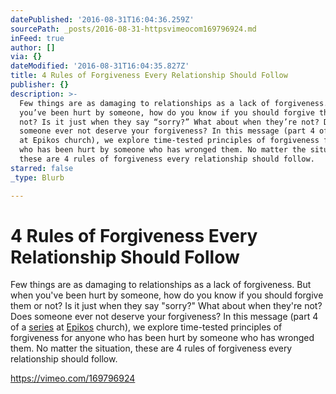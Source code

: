 ```yaml
---
datePublished: '2016-08-31T16:04:36.259Z'
sourcePath: _posts/2016-08-31-httpsvimeocom169796924.md
inFeed: true
author: []
via: {}
dateModified: '2016-08-31T16:04:35.827Z'
title: 4 Rules of Forgiveness Every Relationship Should Follow
publisher: {}
description: >-
  Few things are as damaging to relationships as a lack of forgiveness. But when
  you’ve been hurt by someone, how do you know if you should forgive them or
  not? Is it just when they say “sorry?” What about when they’re not? Does
  someone ever not deserve your forgiveness? In this message (part 4 of a series
  at Epikos church), we explore time-tested principles of forgiveness for anyone
  who has been hurt by someone who has wronged them. No matter the situation,
  these are 4 rules of forgiveness every relationship should follow.
starred: false
_type: Blurb

---
```

# 4 Rules of Forgiveness Every Relationship Should Follow

Few things are as damaging to relationships as a lack of forgiveness. But when you've been hurt by someone, how do you know if you should forgive them or not? Is it just when they say "sorry?" What about when they're not? Does someone ever not deserve your forgiveness? In this message (part 4 of a [series][0] at [Epikos][1] church), we explore time-tested principles of forgiveness for anyone who has been hurt by someone who has wronged them. No matter the situation, these are 4 rules of forgiveness every relationship should follow.

https://vimeo.com/169796924

[0]: http://www.epikoschurch.com/relationship-rehab
[1]: http://www.epikoschurch.com/